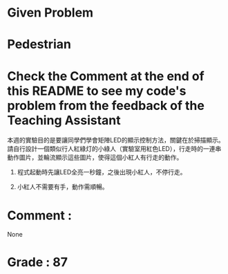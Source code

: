 # Given Problem
# Pedestrian

# Check the Comment at the end of this README to see my code's problem from the feedback of the Teaching Assistant

本週的實驗目的是要讓同學們學會矩陣LED的顯示控制方法，關鍵在於掃描顯示。請自行設計一個類似行人紅綠灯的小綠人（實驗室用紅色LED），行走時的一連串動作圖片，並輪流顯示這些圖片，使得這個小紅人有行走的動作。

1. 程式起動時先讓LED全亮一秒鐘，之後出現小紅人，不停行走。

2. 小紅人不需要有手，動作需順暢。

# Comment : 	
None

# Grade : 87
